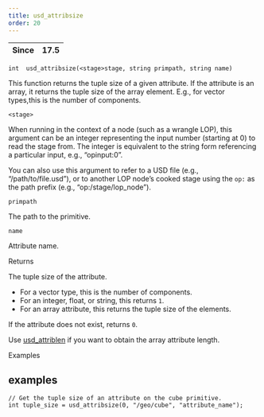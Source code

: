 ```yaml
---
title: usd_attribsize
order: 20
---
```

| Since | 17.5 |
| --- | --- |

`int  usd_attribsize(<stage>stage, string primpath, string name)`

This function returns the tuple size of a given attribute. If the attribute is an array, it returns the tuple size of the array element. E.g., for vector types,this is the number of components.

`<stage>`

When running in the context of a node (such as a wrangle LOP), this argument can be an integer representing the input number (starting at 0) to read the stage from. The integer is equivalent to the string form referencing a particular input, e.g., “opinput:0”.

You can also use this argument to refer to a USD file (e.g., “/path/to/file.usd”), or to another LOP node’s cooked stage using the `op:` as the path prefix (e.g., “op:/stage/lop_node”).

`primpath`

The path to the primitive.

`name`

Attribute name.

Returns

The tuple size of the attribute.

- For a vector type, this is the number of components.
- For an integer, float, or string, this returns `1`.
- For an array attribute, this returns the tuple size of the elements.

If the attribute does not exist, returns `0`.

Use [usd_attriblen](usd_attriblen.html "Returns the length of the array attribute.") if you want to obtain the array attribute length.

Examples

## examples

```vex
// Get the tuple size of an attribute on the cube primitive.
int tuple_size = usd_attribsize(0, "/geo/cube", "attribute_name");

```
